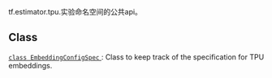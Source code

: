 tf.estimator.tpu.实验命名空间的公共api。

## Class 
[ `class EmbeddingConfigSpec` ](https://tensorflow.google.cn/api_docs/python/tf/compat/v1/estimator/tpu/experimental/EmbeddingConfigSpec): Class to keep track of the specification for TPU embeddings.

